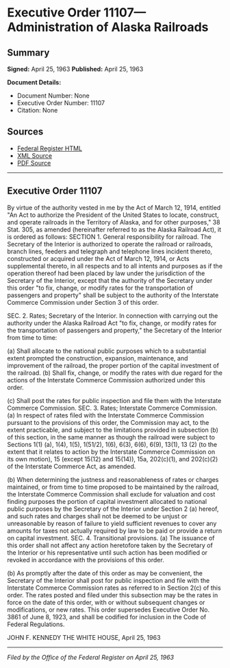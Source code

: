 # Executive Order 11107—Administration of Alaska Railroads

## Summary

**Signed:** April 25, 1963
**Published:** April 25, 1963

**Document Details:**
- Document Number: None
- Executive Order Number: 11107
- Citation: None

## Sources
- [Federal Register HTML](https://www.presidency.ucsb.edu/documents/executive-order-11107-administration-alaska-railroads)
- [XML Source](None)
- [PDF Source](None)

---

## Executive Order 11107

By virtue of the authority vested in me by the Act of March 12, 1914, entitled "An Act to authorize the President of the United States to locate, construct, and operate railroads in the Territory of Alaska, and for other purposes," 38 Stat. 305, as amended (hereinafter referred to as the Alaska Railroad Act), it is ordered as follows:
SECTION 1. General responsibility for railroad. The Secretary of the Interior is authorized to operate the railroad or railroads, branch lines, feeders and telegraph and telephone lines incident thereto, constructed or acquired under the Act of March 12, 1914, or Acts supplemental thereto, in all respects and to all intents and purposes as if the operation thereof had been placed by law under the jurisdiction of the Secretary of the Interior, except that the authority of the Secretary under this order "to fix, change, or modify rates for the transportation of passengers and property" shall be subject to the authority of the Interstate Commerce Commission under Section 3 of this order.

SEC. 2. Rates; Secretary of the Interior. In connection with carrying out the authority under the Alaska Railroad Act "to fix, change, or modify rates for the transportation of passengers and property," the Secretary of the Interior from time to time:

(a) Shall allocate to the national public purposes which to a substantial extent prompted the construction, expansion, maintenance, and improvement of the railroad, the proper portion of the capital investment of the railroad.
(b) Shall fix, change, or modify the rates with due regard for the actions of the Interstate Commerce Commission authorized under this order.

(c) Shall post the rates for public inspection and file them with the Interstate Commerce Commission.
SEC. 3. Rates; Interstate Commerce Commission. (a) In respect of rates filed with the Interstate Commerce Commission pursuant to the provisions of this order, the Commission may act, to the extent practicable, and subject to the limitations provided in subsection (b) of this section, in the same manner as though the railroad were subject to Sections 1(1) (a), 1(4), 1(5), 1(51/2), 1(6), 6(3), 6(6), 6(9), 13(1), 13 (2) (to the extent that it relates to action by the Interstate Commerce Commission on its own motion), 15 (except 15(12) and 15(14)), 15a, 202(c)(1), and 202(c)(2) of the Interstate Commerce Act, as amended.

(b) When determining the justness and reasonableness of rates or charges maintained, or from time to time proposed to be maintained by the railroad, the Interstate Commerce Commission shall exclude for valuation and cost finding purposes the portion of capital investment allocated to national public purposes by the Secretary of the Interior under Section 2 (a) hereof, and such rates and charges shall not be deemed to be unjust or unreasonable by reason of failure to yield sufficient revenues to cover any amounts for taxes not actually required by law to be paid or provide a return on capital investment.
SEC. 4. Transitional provisions. (a) The issuance of this order shall not affect any action heretofore taken by the Secretary of the Interior or his representative until such action has been modified or revoked in accordance with the provisions of this order.

(b) As promptly after the date of this order as may be convenient, the Secretary of the Interior shall post for public inspection and file with the Interstate Commerce Commission rates as referred to in Section 2(c) of this order. The rates posted and filed under this subsection may be the rates in force on the date of this order, with or without subsequent changes or modifications, or new rates.
This order supersedes Executive Order No. 3861 of June 8, 1923, and shall be codified for inclusion in the Code of Federal Regulations.

JOHN F. KENNEDY
THE WHITE HOUSE,
April 25, 1963

---

*Filed by the Office of the Federal Register on April 25, 1963*
